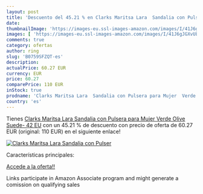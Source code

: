 ```yaml
---
layout: post
title: 'Descuento del 45.21 % en Clarks Maritsa Lara  Sandalia con Pulser'
date: 
thumbnailImage: 'https://images-eu.ssl-images-amazon.com/images/I/41J6gJGXvUL._SL200_.jpg'
images: [ 'https://images-eu.ssl-images-amazon.com/images/I/41J6gJGXvUL._SL200_.jpg' ]
comments: true
category: ofertas
author: ring
slug: 'B0759SFZQT-es'
description:
actualPrice: 60.27 EUR
currency: EUR
price: 60.27
comparePrice: 110 EUR
inStock: true
prodname: 'Clarks Maritsa Lara  Sandalia con Pulsera para Mujer  Verde  Olive Suede-   42 EU'
country: 'es'
---
```


Tienes [Clarks Maritsa Lara  Sandalia con Pulsera para Mujer  Verde  Olive Suede-   42 EU](https://www.amazon.es/dp/B0759SFZQT/?tag=tolees-21) con un 45.21 % de descuento con precio de oferta de 60.27 EUR (original: 110 EUR) en el siguiente enlace!

[![Clarks Maritsa Lara  Sandalia con Pulser](https://images-eu.ssl-images-amazon.com/images/I/41J6gJGXvUL._SL200_.jpg)](https://www.amazon.es/dp/B0759SFZQT/?tag=tolees-21)

Características principales:


[Accede a la oferta!!](https://www.amazon.es/dp/B0759SFZQT/?tag=tolees-21)

Links participate in Amazon Associate program and might generate a comission on qualifying sales


